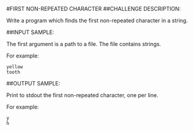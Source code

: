 #FIRST NON-REPEATED CHARACTER
##CHALLENGE DESCRIPTION:


Write a program which finds the first non-repeated character in a string.

##INPUT SAMPLE:

The first argument is a path to a file. The file contains strings.

For example:


    yellow
    tooth

##OUTPUT SAMPLE:

Print to stdout the first non-repeated character, one per line.

For example:

    y
    h
